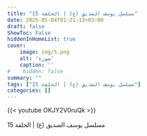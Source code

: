 ```yaml
---
title: "مسلسل يوسف الصديق (ع) | الحلقة 15"
date: 2025-05-04T01:21:13+03:00
draft: false
ShowToc: False
hiddenInHomeList: true
cover:
    image: img/5.png
    alt: 'صورة'
    caption: ''
#    hidden: false
summary: ""
tags: ["مسلسل يوسف الصديق (ع) | الحلقة 15"]
categories: []
---
```


{{< youtube OKJY2V0ruQk >}}  
 <br>
مسلسل يوسف الصديق (ع) | الحلقة 15